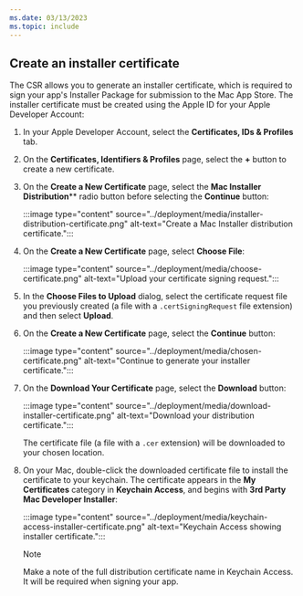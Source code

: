 ```yaml
---
ms.date: 03/13/2023
ms.topic: include
---
```


## Create an installer certificate

The CSR allows you to generate an installer certificate, which is required to sign your app's Installer Package for submission to the Mac App Store. The installer certificate must be created using the Apple ID for your Apple Developer Account:

1. In your Apple Developer Account, select the **Certificates, IDs & Profiles** tab.
1. On the **Certificates, Identifiers & Profiles** page, select the **+** button to create a new certificate.
1. On the **Create a New Certificate** page, select the **Mac Installer Distribution**** radio button before selecting the **Continue** button:

    :::image type="content" source="../deployment/media/installer-distribution-certificate.png" alt-text="Create a Mac Installer distribution certificate.":::

1. On the **Create a New Certificate** page, select **Choose File**:

    :::image type="content" source="../deployment/media/choose-certificate.png" alt-text="Upload your certificate signing request.":::

1. In the **Choose Files to Upload** dialog, select the certificate request file you previously created (a file with a `.certSigningRequest` file extension) and then select **Upload**.
1. On the **Create a New Certificate** page, select the **Continue** button:

    :::image type="content" source="../deployment/media/chosen-certificate.png" alt-text="Continue to generate your installer certificate.":::

1. On the **Download Your Certificate** page, select the **Download** button:

    :::image type="content" source="../deployment/media/download-installer-certificate.png" alt-text="Download your distribution certificate.":::

    The certificate file (a file with a `.cer` extension) will be downloaded to your chosen location.

1. On your Mac, double-click the downloaded certificate file to install the certificate to your keychain. The certificate appears in the **My Certificates** category in **Keychain Access**, and begins with **3rd Party Mac Developer Installer**:

    :::image type="content" source="../deployment/media/keychain-access-installer-certificate.png" alt-text="Keychain Access showing installer certificate.":::

    > [!NOTE]
    > Make a note of the full distribution certificate name in Keychain Access. It will be required when signing your app.
